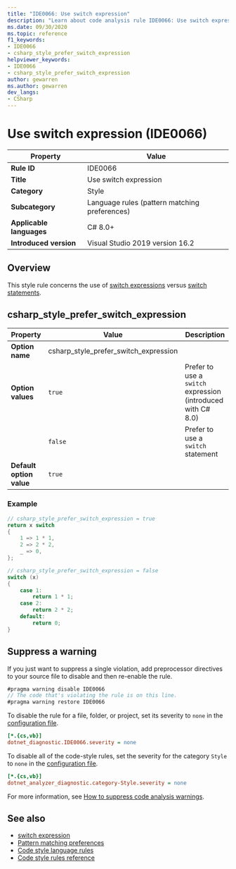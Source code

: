 ```yaml
---
title: "IDE0066: Use switch expression"
description: "Learn about code analysis rule IDE0066: Use switch expression"
ms.date: 09/30/2020
ms.topic: reference
f1_keywords:
- IDE0066
- csharp_style_prefer_switch_expression
helpviewer_keywords:
- IDE0066
- csharp_style_prefer_switch_expression
author: gewarren
ms.author: gewarren
dev_langs:
- CSharp
---
```

# Use switch expression (IDE0066)

|Property|Value|
|-|-|
| **Rule ID** | IDE0066 |
| **Title** | Use switch expression |
| **Category** | Style |
| **Subcategory** | Language rules (pattern matching preferences) |
| **Applicable languages** | C# 8.0+ |
| **Introduced version** | Visual Studio 2019 version 16.2 |

## Overview

This style rule concerns the use of [switch expressions](../../../csharp/language-reference/operators/switch-expression.md) versus [switch statements](../../../csharp/language-reference/statements/selection-statements.md#the-switch-statement).

## csharp_style_prefer_switch_expression

|Property|Value|Description|
|-|-|-|
| **Option name** | csharp_style_prefer_switch_expression  | |
| **Option values** | `true` | Prefer to use a `switch` expression (introduced with C# 8.0)|
||`false` | Prefer to use a `switch` statement |
| **Default option value** | `true` | |

### Example

```csharp
// csharp_style_prefer_switch_expression = true
return x switch
{
    1 => 1 * 1,
    2 => 2 * 2,
    _ => 0,
};

// csharp_style_prefer_switch_expression = false
switch (x)
{
    case 1:
        return 1 * 1;
    case 2:
        return 2 * 2;
    default:
        return 0;
}
```

## Suppress a warning

If you just want to suppress a single violation, add preprocessor directives to your source file to disable and then re-enable the rule.

```csharp
#pragma warning disable IDE0066
// The code that's violating the rule is on this line.
#pragma warning restore IDE0066
```

To disable the rule for a file, folder, or project, set its severity to `none` in the [configuration file](../configuration-files.md).

```ini
[*.{cs,vb}]
dotnet_diagnostic.IDE0066.severity = none
```

To disable all of the code-style rules, set the severity for the category `Style` to `none` in the [configuration file](../configuration-files.md).

```ini
[*.{cs,vb}]
dotnet_analyzer_diagnostic.category-Style.severity = none
```

For more information, see [How to suppress code analysis warnings](../suppress-warnings.md).

## See also

- [switch expression](../../../csharp/language-reference/operators/switch-expression.md)
- [Pattern matching preferences](pattern-matching-preferences.md)
- [Code style language rules](language-rules.md)
- [Code style rules reference](index.md)
